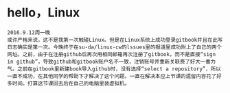 # hello，Linux

    2016.9.12周一晚
    或许严格来说，这不是我第一次触碰Linux。但是在Linux系统上成功登录gitbook并且在此写日志确实是第一次。今晚终于在su-da/linux-cw的lssues里的报道里成功附上了自己的两个网址。之前，由于在注册github后再次用相同邮箱再次注册了gitbook，而不是直接“sign in github”，导致github和gitbook账户名不一致，注销账号并重新关联费了好大一番力气。之前在gitbook里新建book导入github时，没有选择“select a repository”，所以一直不成功，在其他同学的帮助下才解决了这个问题。一直在解决本应上节课的遗留内容花了好多时间。打算这节课回去后在自己的电脑里装虚拟机。
